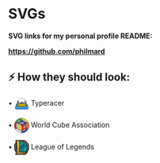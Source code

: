 # SVGs
**SVG links for my personal profile README:**

**https://github.com/philmard**

<h2 align="left">⚡ How they should look: </h2>

<p align="left">•
<a href="https://data.typeracer.com/misc/about" target="blank"><img align="center" src="https://github.com/philmard/SVGs/blob/main/Site-logo-typeracer%20(2).svg" alt="philmard" height="30" width="30" /></a>
  Typeracer
</p>


<p align="left">•
<a href="https://www.worldcubeassociation.org/" target="blank"><img align="center" src="https://github.com/philmard/SVGs/blob/main/WCA_Logo_2020.svg" alt="philmard" height="30" width="30" /></a>
    World Cube Association
</p> 


<p align="left">•
<a href="https://en.wikipedia.org/wiki/League_of_Legends" target="blank"><img align="center" src="https://github.com/philmard/SVGs/blob/main/lol-icon.svg" alt="philmard" height="30" width="30" /></a>
    League of Legends
</p> 
